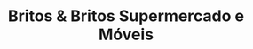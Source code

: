 ---
title: "Britos & Britos Supermercado e Móveis"
url: /acegua/britos-und-britos-supermercado-e-moveis/
shop: Supermarkt
---